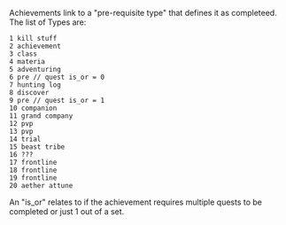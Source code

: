 Achievements link to a "pre-requisite type" that defines it as completeed. The list of Types are:

```
1 kill stuff
2 achievement
3 class
4 materia
5 adventuring
6 pre // quest is_or = 0
7 hunting log
8 discover
9 pre // quest is_or = 1
10 companion
11 grand company
12 pvp
13 pvp
14 trial
15 beast tribe
16 ???
17 frontline
18 frontline
19 frontline
20 aether attune
```

An "is_or" relates to if the achievement requires multiple quests to be completed or just 1 out of a set.
